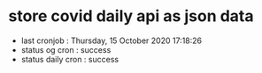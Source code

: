 # store covid daily api as json data

- last cronjob : Thursday, 15 October 2020 17:18:26
- status og cron : success
- status daily cron : success
      
      
